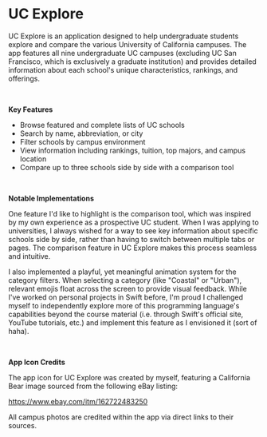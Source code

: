 # UC Explore

UC Explore is an application designed to help undergraduate students explore and compare the various University of California campuses. The app features all nine undergraduate UC campuses (excluding UC San Francisco, which is exclusively a graduate institution) and provides detailed information about each school's unique characteristics, rankings, and offerings.

<br>

**Key Features**

- Browse featured and complete lists of UC schools  
- Search by name, abbreviation, or city  
- Filter schools by campus environment  
- View information including rankings, tuition, top majors, and campus location  
- Compare up to three schools side by side with a comparison tool

<br>

**Notable Implementations**

One feature I'd like to highlight is the comparison tool, which was inspired by my own experience as a prospective UC student. When I was applying to universities, I always wished for a way to see key information about specific schools side by side, rather than having to switch between multiple tabs or pages. The comparison feature in UC Explore makes this process seamless and intuitive.

I also implemented a playful, yet meaningful animation system for the category filters. When selecting a category (like "Coastal" or "Urban"), relevant emojis float across the screen to provide visual feedback. While I've worked on personal projects in Swift before, I'm proud I challenged myself to independently explore more of this programming language's capabilities beyond the course material (i.e. through Swift's official site, YouTube tutorials, etc.) and implement this feature as I envisioned it (sort of haha).

<br>

**App Icon Credits**

The app icon for UC Explore was created by myself, featuring a California Bear image sourced from the following eBay listing:

https://www.ebay.com/itm/162722483250

All campus photos are credited within the app via direct links to their sources.
